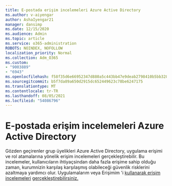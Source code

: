 ```yaml
---
title: E-postada erişim incelemeleri Azure Active Directory
ms.author: v-aiyengar
author: AshaIyengar21
manager: dansimp
ms.date: 12/15/2020
ms.audience: Admin
ms.topic: article
ms.service: o365-administration
ROBOTS: NOINDEX, NOFOLLOW
localization_priority: Normal
ms.collection: Adm_O365
ms.custom:
- "9003889"
- "6943"
ms.openlocfilehash: f58f35d6e66952347d880a5c443bb47e9deab2798410b5bb32895667572f1f58
ms.sourcegitcommit: b5f7da89a650d2915dc652449623c78be6247175
ms.translationtype: MT
ms.contentlocale: tr-TR
ms.lasthandoff: 08/05/2021
ms.locfileid: "54086796"
---
```

# <a name="perform-access-reviews-in-azure-active-directory"></a>E-postada erişim incelemeleri Azure Active Directory

Gözden geçirenler grup üyelikleri Azure Active Directory, uygulama erişimi ve rol atamalarına yönelik erişim incelemeleri gerçekleştirebilir. Bu incelemeler, kullanıcıların ihtiyaçsindan daha fazla erişime sahip olduğu zaman, kurumnizin karşılaş karşılaşmış olabileceği güvenlik risklerini azaltmaya yardımcı olur. Uygulamalarım veya Erişimim 'i [kullanarak erişim incelemeleri](https://go.microsoft.com/fwlink/?linkid=2134605) [gerçekleştirebilirsiniz.](https://go.microsoft.com/fwlink/?linkid=2134505)